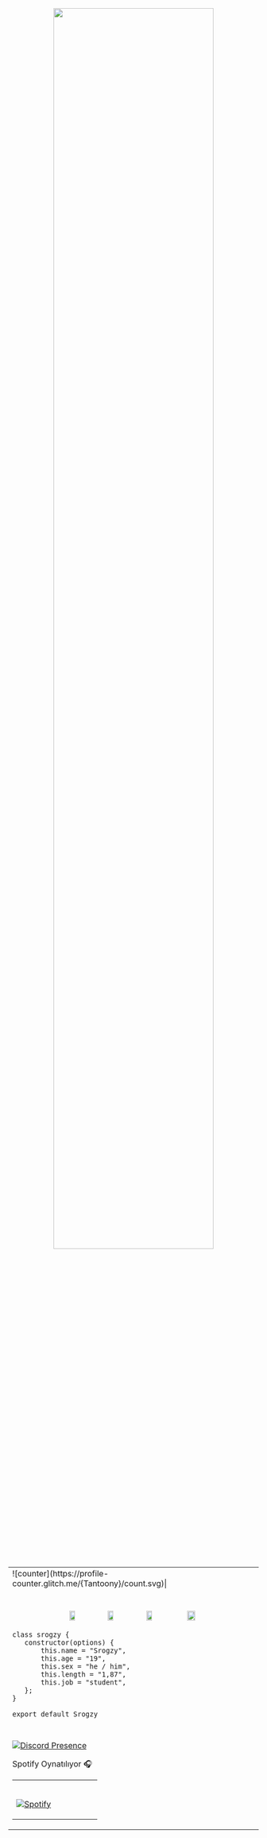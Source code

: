 <div align="center">
<img width="80%" src= "https://readme-typing-svg.demolab.com?font=Fira+Code&size=30&pause=1000&color=ffffff&center=true&width=435&lines=Welcome+To+My+Profile!;I'am+Srogzy.;A+learning+new+things.">
</div>

<table width="100%"> 
  <tr>
  <td width="50%">
   ![counter](https://profile-counter.glitch.me/{Tantoony}/count.svg)|

#
 
<p align="center">
 <a href="https://discord.com/users/592093326170390559" target"blank_"><img width="15%" src="https://img.shields.io/badge/Discord%20-7289DA.svg?&style=for-the-badge&logo=discord&logoColor=white"></a>
  <a href="https://github.com/srogzy" target"blank_"><img width="15%" src="https://img.shields.io/badge/GitHub%20-191717.svg?&style=for-the-badge&logo=github&logoColor=white"></a>
  <a href="https://open.spotify.com/user/yhr11ekghb0fhsnt4px6yfxou" target"blank_"><img width="15%" src="https://img.shields.io/badge/Spotify%20-1ed760.svg?&style=for-the-badge&logo=spotify&logoColor=white"></a>
 <a href="https://www.instagram.com/srogzywtf/" target"blank_"><img width="18%" src="https://img.shields.io/badge/INSTAGRAM%20-DC3175.svg?&style=for-the-badge&logo=instagram&logoColor=white"></a>

 ``` 
class srogzy {
    constructor(options) {
        this.name = "Srogzy",
        this.age = "19",
        this.sex = "he / him",
        this.length = "1,87",
        this.job = "student",
    };
}

export default Srogzy
```   
#

[![Discord Presence](https://lanyard.cnrad.dev/api/592093326170390559
                            )](https://discord.com/users/592093326170390559)
  


Spotify Oynatılıyor 🎧


<table width="100%"> 
  <tr>
  <td width="50%">
      
&nbsp; <br> [![Spotify](https://novatorem.vercel.app/api/spotify)](https://open.spotify.com/user/omnitenebris)

